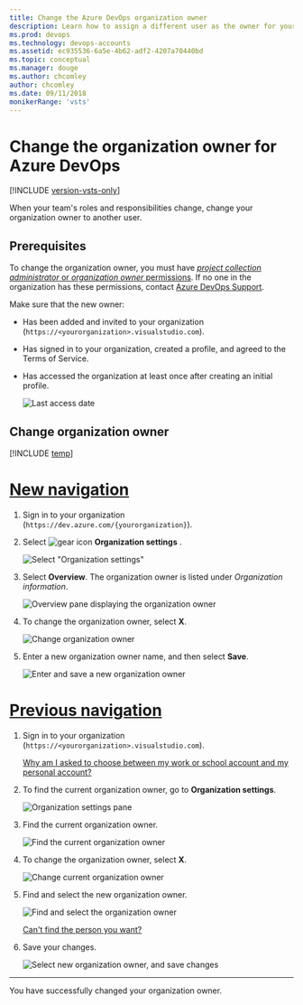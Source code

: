 ```yaml
---
title: Change the Azure DevOps organization owner 
description: Learn how to assign a different user as the owner for your organization, and learn what permissions are required to make updates.
ms.prod: devops
ms.technology: devops-accounts
ms.assetid: ec935536-6a5e-4b62-adf2-4207a70440bd
ms.topic: conceptual
ms.manager: douge
ms.author: chcomley
author: chcomley
ms.date: 09/11/2018
monikerRange: 'vsts'
---
```


# Change the organization owner for Azure DevOps

[!INCLUDE [version-vsts-only](../../_shared/version-vsts-only.md)]

When your team's roles and responsibilities change, change your organization owner to another user.

<a name="ChangeOwner"></a>

## Prerequisites

To change the organization owner, you must have [*project collection administrator* or *organization owner* permissions](faq-change-organization-ownership.md#find-owner-pca).
If no one in the organization has these permissions, contact
[Azure DevOps Support](https://azure.microsoft.com/support/devops).

Make sure that the new owner:

* Has been added and invited to your organization (`https://<yourorganization>.visualstudio.com`).
* Has signed in to your organization, created a profile, and agreed to the Terms of Service.
* Has accessed the organization at least once after creating an initial profile.

   ![Last access date](_img/change-organization-ownership/user-last-access.png)

## Change organization owner

[!INCLUDE [temp](../../_shared/new-navigation.md)] 

# [New navigation](#tab/new-nav)

1. Sign in to your organization (`https://dev.azure.com/{yourorganization}`).

2. Select ![gear icon](../../_img/icons/gear-icon.png) **Organization settings** .

   ![Select "Organization settings"](../../_shared/_img/settings/open-admin-settings-vert.png)

3. Select **Overview**. The organization owner is listed under *Organization information*.

   ![Overview pane displaying the organization owner](_img/change-organization-ownership/find-organization-owner.png)

4. To change the organization owner, select **X**.

   ![Change organization owner](_img/change-organization-ownership/change-organization-owner.png)

5. Enter a new organization owner name, and then select **Save**.

   ![Enter and save a new organization owner](_img/change-organization-ownership/save-new-organization-owner.png)  

# [Previous navigation](#tab/previous-nav)

1. Sign in to your organization (`https://<yourorganization>.visualstudio.com`).

   [Why am I asked to choose between my work or school account and my personal account?](faq-change-organization-ownership.md)

2. To find the current organization owner, go to **Organization settings**.

   ![Organization settings pane](../../_shared/_img/settings/open-account-settings.png)

3. Find the current organization owner.

   ![Find the current organization owner](_img/change-organization-ownership/find-organization-owner.png)

4. To change the organization owner, select **X**.

   ![Change current organization owner](_img/change-organization-ownership/change-organization-owner.png)

5. Find and select the new organization owner.

   ![Find and select the organization owner](_img/change-organization-ownership/vsofindneworganizationowner.png)

   [Can't find the person you want?](faq-change-organization-ownership.md#NoNewOwner)

6. Save your changes.

   ![Select new organization owner, and save changes](_img/change-organization-ownership/vsosaveneworganizationowner.png)

---

   You have successfully changed your organization owner.
